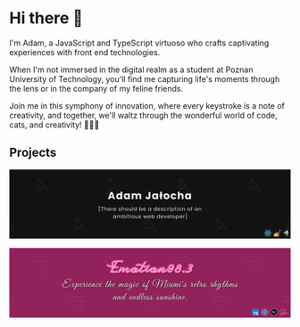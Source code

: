 # Hi there 👋

I'm Adam, a JavaScript and TypeScript virtuoso who crafts captivating experiences with front end technologies.

When I'm not immersed in the digital realm as a student at Poznan University of Technology, you'll find me capturing life's moments through the lens or in the company of my feline friends.

Join me in this symphony of innovation, where every keystroke is a note of creativity, and together, we'll waltz through the wonderful world of code, cats, and creativity! 🚀🐱🎨

## Projects
[![Portfolio-banner](assets/portfolio.jpg)](https://www.adamjalocha.pl/)

[![Emotion-banner](assets/emotion.jpg)](https://emotion.miami/)




<!--
**energywraith/energywraith** is a ✨ _special_ ✨ repository because its `README.md` (this file) appears on your GitHub profile.

Here are some ideas to get you started:

- 🔭 I’m currently working on ...
- 🌱 I’m currently learning ...
- 👯 I’m looking to collaborate on ...
- 🤔 I’m looking for help with ...
- 💬 Ask me about ...
- 📫 How to reach me: ...
- 😄 Pronouns: ...
- ⚡ Fun fact: ...
-->
